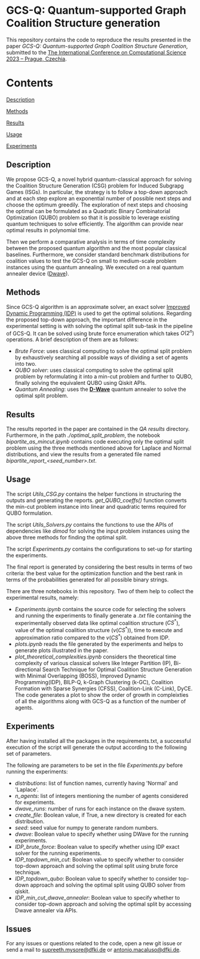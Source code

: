 # GCS-Q: Quantum-supported Graph Coalition Structure generation
This repository contains the code to reproduce the results presented in the paper *GCS-Q: Quantum-supported Graph Coalition Structure Generation*, submitted to the 
[The International Conference on Computational Science 2023 – Prague, Czechia](https://www.iccs-meeting.org/iccs2023/).

# Contents
[Description](#desc)

[Methods](#methods)

[Results](#results)

[Usage](#use)

[Experiments](#experiments)


<a name="desc"></a>
## Description

We propose GCS-Q, a novel hybrid quantum-classical approach for solving the Coalition Structure Generation (CSG) problem for Induced Subgrapg Games (ISGs). In particular, the strategy is to follow a top-down approach and at each step explore an exponential number of possible next steps and choose the optimum greedily. The exploration of next steps and choosing the optimal can be formulated as a Quadratic Binary Combinatorial Optimization (QUBO) problem so that it is possible to leverage existing quantum techniques to solve efficiently. The algorithm can provide near optimal results in polynomial time.

Then we perform a comparative analysis in terms of time complexity between the proposed quantum algorithm and the most popular classical baselines. Furthermore, we consider standard benchmark distributions for coalition values to test the GCS-Q on small to medium-scale
problem instances using the quantum annealing. We executed on a real quantum annealer device ([Dwave](https://www.dwavesys.com/)).


<a name="methods"></a>
## Methods
<!-- The code is organized in different scripts in this repo to run the experiments. These scripts uses three main approaches in fetching the solution of the input CSG problem instance. -->
Since GCS-Q algorithm is an approximate solver, an exact solver [Improved Dynamic Programming (IDP)](https://www.researchgate.net/publication/221454478_An_improved_dynamic_programming_algorithm_for_coalition_structure_generation) is used to get the optimal solutions.
Regarding the proposed top-down approach, the important difference in the experimental setting is with solving the optimal split sub-task in the pipeline of GCS-Q. It can be solved using brute force enumeration which takes $O(2^n)$ operations.
A brief description of them are as follows:
- *Brute Force*: uses classical computing to solve the optimal split problem by exhaustively searching all possible ways of dividing a set of agents into two.
- *QUBO solver*: uses classical computing to solve the optimal split problem by reformulating it into a min-cut problem and further to QUBO, finally solving the equivalent QUBO using Qiskit APIs.
- *Quantum Annealing*: uses the [**D-Wave**](https://www.dwavesys.com/) quantum annealer to solve the optimal split problem.

<a name="results"></a>
## Results

The results reported in the paper are contained in the _QA results_ directory.
Furthermore, in the path _./optimal_split_problem_, the notebook _bipartite_as_mincut.ipynb_ contains code executing only the optimal split problem using the three methods mentioned above for Laplace and Normal distributions, and view the results from a generated file named _bipartite_report\_<seed_number>.txt_.


<a name="use"></a>
## Usage

The script *Utils_CSG.py* contains the helper functions in structuring the outputs 
and generating the reports. 
*get_QUBO_coeffs()* function converts the min-cut problem instance into linear and quadratic terms required for QUBO formulation.

The script *Utils_Solvers.py* contains the functions to use the APIs of dependencies like *dimod* for solving the input problem instances using the above three methods for finding the optimal split.

The script  *Experiments.py* contains the configurations to set-up for starting the experiments.

The final report is generated by considering the best results in terms of two criteria: the best value for the optimization function and the best rank in terms of the probabilities generated for all possible binary strings.

There are three notebooks in this repository.
Two of them help to collect the experimental results, namely:
 - *Experiments.ipynb* contains the source code for selecting the solvers and running the experiments to finally generate a _.txt_ file containing the experimentally observed data like optimal coalition structure ($CS^*$), value of the optimal coalition structure ($v(CS^*)$), time to execute and approximation ratio compared to the $v(CS^*)$ obtained from IDP.
  - *plots.ipynb* reads the file generated by the experiments and helps to generate plots illustrated in the paper.
 - *plot_theoretical_complexities.ipynb* considers the theoretical time complexity of various classical solvers like Integer Partition (IP), Bi-directional Search Technique for Optimal Coalition Structure Generation with Minimal Overlapping (BOSS), Improved Dynamic Programming(IDP), BILP-Q, k-Graph Clustering (k-GC), Coalition Formation with Sparse Synergies (CFSS), Coalition-Link (C-Link), DyCE.
 The code generates a plot to show the order of growth in compleixties of all the algorithms along with GCS-Q as a function of the number of agents. 


## Experiments

After having installed all the packages in the requirements.txt, 
a successful execution of the script will generate the output according to the following
set of parameters.

The following are parameters to be set in the file *Experiments.py* before running 
the experiments:
 - *distributions*: list of function names, currently having 'Normal' and 'Laplace'.
 - *n_agents*: list of integers mentioning the number of agents considered for experiments.
 - *dwave_runs*: number of runs for each instance on the dwave system.
 - *create_file*: Boolean value, if True, a new directory is created for each distribution.
 - *seed*: seed value for numpy to generate random numbers.
 - *dwave*: Boolean value to specify  whether using DWave for the running experiments.
 - *IDP_brute_force*: Boolean value to specify whether using IDP exact solver for the running experiments.
 - *IDP_topdown_min_cut*: Boolean value to specify whether to consider top-down approach and solving the optimal split using brute force technique.
 - *IDP_topdown_qubo*: Boolean value to specify whether to consider top-down approach and solving the optimal split using QUBO solver from qiskit.
 - *IDP_min_cut_dwave_annealer*: Boolean value to specify whether to consider top-down approach and solving the optimal split by accessing Dwave annealer via APIs.


## Issues

For any issues or questions related to the code, open a new git issue or send a mail to
[supreeth.mysore@dfki.de](supreeth.mysore@dfki.de) or 
[antonio.macaluso@dfki.de](antonio.macaluso@dfki.de).
